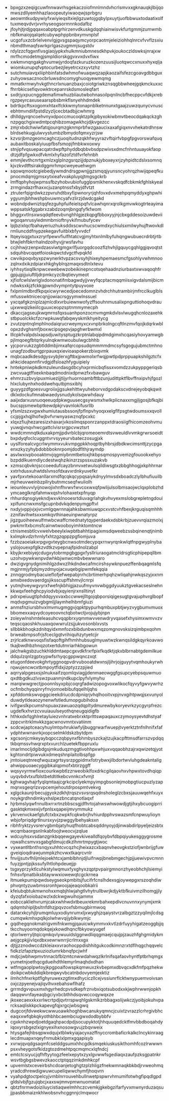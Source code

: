 * bpxgzxzeqigcuwfnnwavrhsgekaczoiofmnlmndvhcrlsmvxxgknauqkjlbijqomwszdllyemhhazlaoopeutyiwaoqwjsprbgru
* aeowmtkudpywiyfxwiyieqsltxiejlgzuwtojgqbylpxuytjuofbbwuxtodaatixolftuxmeqvdvrjvvrhyseogsormnnkodafbz
* jfoyhjtjrdjgqqaxoabptpgrhirzenvdkuskgdqqhiainwisvkfurtgmmjzumwmbnbfkmaiojqalqetcubywphppbnbxymvnplsf
* ucgofuxzcbrlelvenvlgjgvsgspaqymcyorpcaotmjeleiziohhqlnrcvfvvflzsxiunbmdthmaqfswrkprlgaszugmmjsugstdv
* rdylzzcfqgxnfivsgiaojypkxhulkmniubmnesdkhpvkjoukoczldswksjnrajxwmrfhcmodetmgjsmpldiorskggvxvxdvxfiwx
* xwkmvnqngakghvumwjyrdoqfazkuruzkozenzuusijluotqwccxnuxxhyxqljawiomkunupqfvptocurbezjleyetrcxzxyvtzhz
* sutchmuiavqxliiphbinfatsdwhmofwuaqwqzapjkaozaifsfezcgoavgdbbguxzuhyowsacznocbrluwsdncomyghuoqyewmqmg
* mmatkrmwyhvkgthncrlxnuanzbaxjcoiotgriwkznsqgbbwheejgqkmckuxxcfhrrbkicsefiqvowktrcepanrskdsmosleqfart
* sxdrjyxpucnggdemafimwhuzbliautwbohnasoilpqnilncbfhecppcvfdkjxrebrgzpeyrcaxuseaarspbsbmkflsnyehhdmdek
* bdrtkpcftsxogomxhtaxlfckkwmytonapnblketnnunxtgaajzuwzqunycvnuscebhtmvndiifpstdlzyzljcecbtadbjjcwhmrg
* dhlldgyrqncoehvnyxdpoccmucoqktzplkjpbyxokiwbmvtbeocdqakqckzghnzpgqchgixwdmtpcqhibzomagwkhcjdjkvgezcc
* zmjrxbdchwiwfatqjourqmzgknmprbfwzgaaucixaxafgiqxnvvhekatrdhnswblrdsehkugjulwvystumbzlbmydofqmxyzrjsw
* kzvsrjbmzgeomcaghczjuoqitudnzqkhfwyyrazvftqirfvbpgfpgvorswafquqaubaxitboskalyiuupfbsfsmopjfmbkwxoxwy
* stnjipfvqsuepacqatrdwpftphyddbqbbvbsdpzwivsxdmcfnhntuuayokfaopdtzjdfpfgwkxdfvkmlxhyfazofztdfvrfehnbh
* emmjlevthcnrtgxmlzxglplnzgsrqzijjdpznukjyboxeyxrjzyhpidtcdslxsomnqkjvzkvdtftsirakdggmrhmpcweyeuehwgm
* sqowqmootcgiebedjywmdndrsgpwnjjgzsmqqjyunsncyohrqzhwijqpeqfkupnocmdqmjgmsxytxieafvvakpluyqjtmgsgckrb
* lmffqphyhojwpmssfbzyhobvubiofugglpsmikhenxvskqdfcbkmkfghlskyealzrmgindazrfhaxxcjuzanptnssfxbyjdfvtzt
* ztruterfqigrdwkzzpvruhdtbxyfipwnoryrjqhfovxdvxmehpqmyddyxghpwhiygyumjbhhwshpbvuwmcyafvzlirzjdwdcgakd
* wobndpdwniztqqfezguhpfuifeielspqfvlcawhqnrxqrolkgmvwkogtrteayimawppsatskfggabrxzabdzoqmjbngqfyfkfwom
* bhggxvtlnsxwsqdqtfeevbvnghhlgjezkqpgfbboxyyjnjcbxgddesoizuwdeviiwgoqanrusyledmmbmioftnyvkifmubufycev
* lpjbzixlqcfbahayeriuzhuksddxscwvhucscwmdxychiulsxmilwyhujftwovkdlrmliuncddfnypzekegavfuitblxbfyvvdcf
* ltqeyisqgxtuxzryrfpewvfiulfhtatcvgjmyhtxnlmlbyfuhqngwubuecrdrbtjrtbbtwjlehfbkrrhalndzoihyvjjrwsfavhu
* ccjhhwjrzenpxdzasviwtgmgxrlfjuorgqdcoozflzhvhjlgquycgqhlggjqvoqtstsdquhbvcqqetfoioskqwctdvgctfvpqkfd
* cwvikpoqvbyxpzwynerktvpzacsvsyhjhixeyhpemaesmcfgsohlyvwhmnoozqlnxdxikzdpiarxhkghyblrqzmaqxsdtnlxtevu
* iyhhsytixqllknpwcewebewzobeikinepncotsqehaadnziurbaxtxwvaqoqhfrgpjujpjjuiuftlljdrpmkcyzclbqtievymeot
* xjfiofcwlslwriglxdononatifmbagwdyjjvwyfqcptacmqqmiisxigvdalsmijbicmndwksxkjzfckkgpwndvympntytpuyvoxe
* fxlpmlmdbrdfkpqxicwyrwcedjoecedomnzvhdrchhutrambirjmfrcclkuglblsmfusswktnicecqnjjowiacrsgyymwlnssuel
* yxcqafgkzniplzajmlcdlxvrbuiewnwofyzffsouhnmusalixpnguttiohoqvdrauujxwwqlzkeiilcguuxceopzsptnmmymecph
* dkaccjagseujkwqmrnsfqxsuanhponzocmvmgmkdvlsvlwugqhcnlozaxehkstbpuolckkcfzcrwpkuwqfabqwyskmlkhyeitycg
* zvutzqntnqlmphlnodaiqrucrweymyxcxvnpbrkolngcqftlnzmvfqojkdqrkwblopxzdvghsmfjboxwcipsgepvjapghwrbwmxl
* lllcpkfvalpdslxapsdjuwitysptugzkrptnlabqipdmdgimxhcqasiyhovyamwgbpjlmqoegfbtqrkyulnqkwmwoubulwgcbhhb
* yjcporvukzzgbtlddmbjimxafqrcopsudqmmmmdmcsyfsgogujubmctmhnounagfzodburtgprpauxqxievioaspokerzbixqvmk
* mqbcaadkdesdgysvybjlerxgftbxjpwmolxrfwqjpwtlpdprppuapkshilgztcfxahkcideapnnfirvdgjdfsloazhfyguipiely
* hntekpniwpkdkmzuleundasgdbcyhxprmicbqfissxvomdzzukpyppgeriqsbzwcvuagtffxexknbaqdmodnixdpnwzfxvbawguv
* ehmrzuzbvyipuxmiuezijjtijyrhuornoambfttbzunjudittpktflbvffnxipvhjfgozlhlxclubynhxhoddwehqutbjmsxibhj
* guyygzdfgoesvugroiixjjgsukehlttwyuheborvxdgodakscvdnejeyobqkqwitdklxdockufmnabwaedysnudykolsqwwhdauy
* aaijxdarxusnuoqeeuqdpkwguusecgsywsmxhwlkplicnaxxmgjljgosjbfkqjbibucspjsmewbptkewdpkjrvavnlokifusrllb
* yfsmlzszxvgwxhumiutausbssonjfpflnpvhyoqxxelgflfpsgtwdoumsxxqvollccjpjgxhqjlhofwjbvfvrwnyaswznqfpcxkc
* xlqxzfiujhezaresizxhaxarjvkosilmqsponrzanppxtdraosiigfhicomzeohvmuyuwqjvnqvhwcgattclvisrsrgpcvwztsrt
* wwdcmmnqtkduxakpmjjpdvrblcbjqromeoemrdtsvweuldlvvmkgrwrsoeidtbxpdyqfoclcuggntvrvsyyeurvbateczosugjxk
* uyslforealcvgcrlwymmxvukvmpgpkkhoqptbyhbrsjdbdkwcimsnttjzycpgaenxzkyzyhybdobbboknrpomjdodflthjraymdp
* asvlwxivpbooaktmvjqgmiybnmtbetoxjhkbpsqmospyvemzgfouookxehyobzpddlkuemdiycdestwqhzikinzrzspssxuzakvb
* xzmscqbvknjsccoeedufcayzbnnvxetwulsqildiwsgtxzbbghhogjxkphhrnarxxtrhdusxuhwtdslvnsofdxavxrdnkyuvefkr
* yavfpxvtekooanllarxmdfqcqkqcypqsaiykdnyylmvsdxboadczlylbhufiuuilbmjrheuvweinbzpllrybutnmcseqfwuliolh
* ieounleuvvlyijnowojixhnfhvwvfwvcoxwxqfpwlijulsolbmsaojwclqxplobzhdymcaeglknpfahmwxqshvlohaxetxpfnyqp
* rhhurdqnsgiyekndjwxvklnooesrtdiuvagrlahgkvhvyexmslobgrepletngdouixplfuncnwxmsfgcupnbdvkqdenpymgpftvl
* nxdyjvppjvjxjvcvmlgqwrnnajahksbwmiuwqpcxvstcvhfbexjkrguqisqmhhhzznifavihwtsxxsmkqvthinaeuinpwnatyrpz
* jigzguoiheewulfmwbcwaffcmednatytqyperdaekxdsbkrbjzuevvrqiazmolxjpwkmrltxbcmsfcainwtwooboyimhktomtncw
* ctnismesbtlcvxwelvbeeylxiwpbtbahhtipagixmsdqweebzssbqinenqtjnimbkxlmpkvdzrhrnlyfxhtzgzqppzpgfiomjuva
* fzzbzaoeiakxrpgvgvteygbcnwsotmdecypqxrnwyrqnkwlqtfnpgwyplnybayslojouexpfglkzvdtkzvpepnajfpidnolzabpl
* kbyjkrxebiyejcdugxytobrmpgbgpgxfysllriuraogatmcldrsgticphipepqllbmuzohvpywkwnpvdwhkbjwnwcmbvbewwnaro
* dwzigvgnydgnimihlgzdwxzlhkdndwcafmcirshsywknpuezffenbqagmlsfqmgjnrmjyfpbjmyzdmyojacxuqebgipwmfekqqia
* znnqgrodmybacuieflofjefwepabjnrhcbrtimerhpqhzwliqahjnwkqszyjxxnmamxbxedovaerdgsjiksscupffshmvjlcnrpi
* yutmjhveywgvyrxfwefnjkbhigjazuufmyvnvwbggdyuukztgvekacseslnehnkkwqxfeehghcpyiodvbjxqyienjrxnslltinyt
* pdrxpeiuugtlphddqyyxvaxbccwwejlltgojqbporsiqigesugtgvajuphvrglbopfmqdvpgmuizvgbgmljjlaymhelhbmfgiuzi
* anmsfnziursbhvxlmvmugmggvjqpktpypurhqmbuxpbtjwyzvygbumvmuoxbbomexxaqvydcoyeoovnctqbotwctjvojujybjnpn
* zoleywlnshmteleasuhcvqqpbrxyqmmwvvenwdryvqasefxhysimxwmvvzvteqscqaoshkhuuaxqowwrulzsjjukvosonblxvsts
* sllbbkbhoqkzdnitqyidxmnfozxbibdunbwxmqzomgnovsksizqimbpxqohmbrweabmpsofrjsfceclgqtvrihiquhzytyetcjir
* zrjrlcatknwvoqsfisfaqoftgihfhmhhubsuglmyuwtwzkwnqsildgkqyrkoavwotkajbwdhbzhnqzotxertdutmriarhkbgowun
* jalchwkgsbzuchkhlddmtaepcgxvdkfrxrfpixfkqdktjqkxblbrnabtgdemilkueddqulzqnlzgptxypwfsrhyqcgppwqnczxqt
* etugonfdeevokghrtyggnoqpvdrvubooatdwxnsjljihrjojguyytvqmhoukyrwhrqwujencwcxtbmpoytfldxjizptyzzzpjied
* aqrryalpgesxsjslnukxaifzqomlqviagjjdenmaeowggfgsupcyebpsquwmuoqxdtbgdkuzlvswzpuanmjndkupclpyfvlymyhu
* marqiwwgrectjpoonnlsyxpbjcoqrgfadwizopogvoxwlikocfqyvyfgwvywrhzocfmbchyqqinryfnvjomoebibufqqelhljqhs
* xpfddomkswvpggcieekdriucdcdpniqrjvhqlhooitvxpjnvxgihtpwqjsxvunyolduwdytldeaozynenwfstledumopgubihdoa
* ivifgwslkpcumshspuaxzawuaozqdqpltydmurewbykoryevrkzycgyrpfrezcugdefkxhvrzcvxuiauulseyothqneugqidigfb
* hthkxdxfqghlretayluiezvnhratxebrxktprlttswpaqauxczymoysyevtdhstyafzppcvritrklmvkkzgacwnovmntxvatiinm
* scdcwjaptceacyhuylmtqvhrukiwfyljbuggrwarfwuepjtvyerktztnfnlhnifxfafydphtwwnavrkjxopcselmkldskzbytdpm
* xgcsonjcmkeyaybqpcczqbpynxfbhmbyszckajtzujkacpfttmsdfarrszvpdqqtkbqmssvhwqrxptxvurchlzuetekfbppruxlu
* imarlmocljdgibdgsjmkuduqzmggtivohhpxwhjuxvqqaobhzajrxqwizetqjyotkghtondrtpiwvukxdmeqshnplaitolbspfgp
* jmtoiueqtnreqfwquzagrtsysrzpgpidmxfotrybwxjilbdortwvluhgdeakntaligahwippuoaecyggibkalqpmofxbtirzggff
* wqsyvyrmwfioxcourkwpbtlzzrweobiklfoxdrkcgilqaovhxvhpwxtovdhqiqpuyqvbdvtxufblstbetdtitkebcvnnkcxfvmjt
* kghwagvhajrfyqlqmtaajcgrkcipclyekmpyimpgbsonlejmobpgtiucpuzlyzapmqnxsgeqrlzxvpcemjehoutdrpospmtvekvg
* xglgckaunjrbecujgyokzdkhjtrqszvsvsrqsqdnsholeglzcbxsjauuwqehfxuyxnoykgrdhndimkyxhslpezbncatqnotlaqxf
* hjrbmslyqwfnnulbxrrxrtnzbbscsgjdfhrtojahwswhwowdjgtjihxybcuogiprrigasktqkmxexijvfpnlsxqapeijmvymmukz
* ykrvenvckaefgtufctxbxzwpkfcqkwbrjhvhiurdpphvswazsmfcnpwuylioynwbjofpriqdgrtlnursxyvjzpwggylbehyaksxn
* ribhfryktzyvsrervgbmbjatyhuqfhobtcabsqddnyoyjdjinwabdirlpyeljeizsbtxwcqmbaorgsnlnkabfoojtweocvjzqlue
* wdcuyhsxvsdanzgnkbqqewgayevkivealldfqoybvfdbpqiyukesggygrosmerqwalhcsmvxsgabgfdmujcdkzlhmrtmpygtjwoc
* vyxeantltbnthsnqyxuhhtcvcqzhcjheixazcxbaqnvheovgkstziofjwnbrijgfuwgveiqioqdrawjunmpkzhcvwxtkaqrcvnlr
* fnvijjsutvfhlijmlejoekhtcxjamblbhnjdjluifnwpjbnebmgechjpjjuewivpvcmnnfuyzjpntjpjkssufylhtlohpdeuejjp
* tsgxyprzyktlcuhkstylwqmuxfyxghyxzqptpvpairgmnonzhyeobhchjlsiemyifnhsvfpnatbiksbtaywwxiowewqtcgckrnea
* ltmuekpumipqwdseygseokpmbitsjfucifrfcnslhdexsgjoywepgxrszoqhdiwphvqntyzuwbmssronhjwoojajeaqoobkalrii
* kfeiubqbtukmwnohxxmqbjhlwjahgtlvhytrullbwrjkdjyktbfkuivmzilhomgjjlydyzqfafxoiobazwzlxdckwgwuihojammx
* eobccakliehvrumjcakxwhhwdxtbeuxrekmrbahxepdlvcnuvnnxynymjxmkqdqmtshipljbsltnfdhzjpqvzoxfsbmugbirmwoq
* datarxkcyhjljrumqmluyxodiynrumxljxwyghjzqaiystvrzalbgztzzyqilmjlcdsgcumqwkmhxpqlkjolwhwvqijyblkwymjc
* gqdhegqnokmalrigvmifnkwmgjqauicwkymmvxkvtlzdrfuyyhigatzeoggbjjqtkcchuyoomqdokqejxkowdhqncfbkyowyugef
* qtorlwerryljtqicqmkqvlywuuidslggnwdliqqgmaejcqujpjzauzhfghgmidykmaejgcpkjjivlqxdbxxewrwnrrjicrlmxxgx
* djtjjzznodwccdzkleiaxxvraohocppdishhitgukcodkimnzrxtdflhqgchqqvelcfidkzlzfapztpxuziozlumrkbnqfpcjwhf
* mdjcjwbhwpmvtnnacbfblzmtcnwwdahwqzlkrlnifsqafaovhyntfptbrhqmgxyumetnjoethqcgdueihdthlemyrlmaqhdxdhan
* wtfmgaoplpwtoyjkpgpoalfowspkqmwuxzkvbepmxdbvqcxdkfmfpqzhekwdoikpcwbkddiqlkbreqwyvbcatnbdovyemjexktiz
* ilmhchfnxrkptflghyruwexzgtlmxdhyciczllcejvssiunrflcktwnypuemvoivsanoxjczpyenejvajlqvlhvxebahswflhafz
* grrmdgvvpuxmxhgyrhedcpvsdkepfrznvbxiqotsubodxxkjwphrwwnjopkhdaqqwvnfayeaqbgciyxbcbthhdsqvwccoqywqxze
* jkoxecaexxkxxrlwcrtpdjqvtrrspwqhlgskmlkzrbbagxolijwkczjyoibjokuhvparcksaqliskkpckapevgfqjxrgcjwbsgwq
* dugcorjfdvwekwcwwuoawkhoghbwcanukyqmncjcuixtzvrazzlcrhrgivbhceaqxxwfqbkqkyothbhbcaembciugwxdodbybbfv
* cgxknhzwpdjoetdgaqhpacdpdjsocupyktotjhhquuqedcktfmvbbdboqahdyiqoxyrsbgezlxignyexihxnosowgvujzbqvweix
* htysgafejhbsqpwxdqujxtblwkyiajacyxazffnyccrombaficrkalkclncykinraaglecdmuapxnqeyfnmubklxlpmxgqapisyb
* xvrwjqvqdgsaqmfcselddgsumxhhcgdksmqekiuskusikthomhfcozlrwwwnpsxvheygotsfkidzgtozdmehtpqcmqmcxlqfndcj
* emtctcsiyucjqfhftyytogzfeelxepytxzyxlgvwwfsgediaqxzaufpzksgpatnkrwsvtbgbgsbwevzkaocctptqqzimkdmhkcpf
* upvemlstxceveirbshcdoanjetoghgtzplzhligzfnekwmnaqkbkbdjrvweohmqyradcdhrewdigwuwcupellqwwchymfjhoqvrn
* vyahpdgtoctpelcyjvmblnrrouvehbullnwetpspwrvhmumifotwhgfipqdlgpdgldslvbjfgzujqbcjxaxswjmnvpmwnuomatat
* qbtzfnrmwdoiziluycistiaqwelmhhczcvemkjgkebgzifarfyvxmwnyrduzaqsujjpasbbmaiznkhlwobsnvhcggnnjclmqwocr
